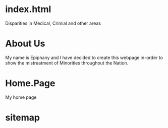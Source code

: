 #  index.html
  
<!DOCTYPE html>
<html>
<head> Disparities in Medical, Crimial and other areas
</head>
<body>

<h1>About Us</h1>
<p>My name is Epiphany and I have decided to create this webpage in-order to show the mistreatment of Minorities throughout the Nation.</p>

</body>
</html>
<html lang="en">
<head>
</head>
<body>

<div class="jumbotron text-center" style="margin-bottom:0">
  
  <h1>Home.Page</h1>
  
<p>My home page </p>

<meta name="SiteMap" content="width=device-width, initial-scale=1">
<link rel="stylesheet" href="https://cdnjs.cloudflare.com/ajax/libs/font-awesome/4.7.0/css/font-awesome.min.css">
</head>
<body>

<h1>sitemap</h1>



</body>
</html> 

